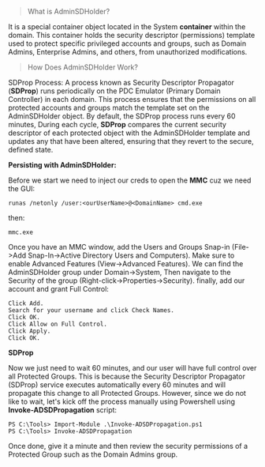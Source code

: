 > What is AdminSDHolder?

It is a special container object located in the System **container** within the domain. This container holds the security descriptor (permissions) template used to protect specific privileged accounts and groups, such as Domain Admins, Enterprise Admins, and others, from unauthorized modifications.
> How Does AdminSDHolder Work?

SDProp Process: A process known as Security Descriptor Propagator (**SDProp**) runs periodically on the PDC Emulator (Primary Domain Controller) in each domain. This process ensures that the permissions on all protected accounts and groups match the template set on the AdminSDHolder object. By default, the SDProp process runs every 60 minutes, During each cycle, **SDProp** compares the current security descriptor of each protected object with the AdminSDHolder template and updates any that have been altered, ensuring that they revert to the secure, defined state.

**Persisting with AdminSDHolder:**

Before we start we need to inject our creds to open the **MMC** cuz we need the GUI:
```
runas /netonly /user:<ourUserName>@<DomainName> cmd.exe
```
then:
```
mmc.exe
```
Once you have an MMC window, add the Users and Groups Snap-in (File->Add Snap-In->Active Directory Users and Computers). Make sure to enable Advanced Features (View->Advanced Features). We can find the AdminSDHolder group under Domain->System, Then navigate to the Security of the group (Right-click->Properties->Security).
finally, add our account and grant Full Control:

    Click Add.
    Search for your username and click Check Names.
    Click OK.
    Click Allow on Full Control.
    Click Apply.
    Click OK.
**SDProp**

Now we just need to wait 60 minutes, and our user will have full control over all Protected Groups. This is because the Security Descriptor Propagator (SDProp) service executes automatically every 60 minutes and will propagate this change to all Protected Groups. However, since we do not like to wait, let's kick off the process manually using Powershell using **Invoke-ADSDPropagation** script:
```
PS C:\Tools> Import-Module .\Invoke-ADSDPropagation.ps1 
PS C:\Tools> Invoke-ADSDPropagation
```

Once done, give it a minute and then review the security permissions of a Protected Group such as the Domain Admins group.








